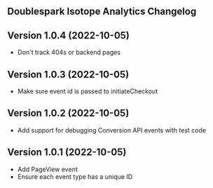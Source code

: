 Doublespark Isotope Analytics Changelog
---------------------------------------
Version 1.0.4 (2022-10-05)
--------------------------
- Don't track 404s or backend pages

Version 1.0.3 (2022-10-05)
--------------------------
- Make sure event id is passed to initiateCheckout

Version 1.0.2 (2022-10-05)
--------------------------
- Add support for debugging Conversion API events with test code

Version 1.0.1 (2022-10-05)
--------------------------
- Add PageView event
- Ensure each event type has a unique ID